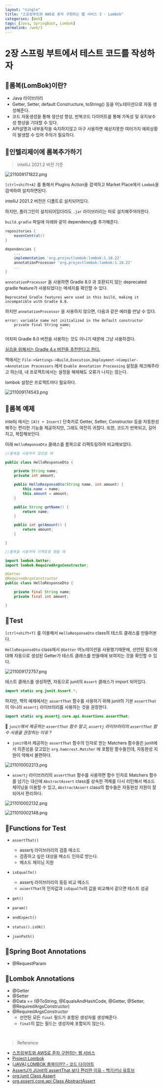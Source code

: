 ```yaml
---
layout: "single"
title: "스프링부트와 AWS로 혼자 구현하는 웹 서비스 3 - Lombok"
categories: [Web]
tags: [Java, SpringBoot, Lombok]
permalink: /web/3
---
```


# 2장 스프링 부트에서 테스트 코드를 작성하자

## 💜롬복(LomBok)이란?

- Java 라이브러리
- Getter, Setter, default Constructure, toString() 등을 어노테이션으로 자동 생성해준다.
- 코드 자동생성을 통해 생산성 향상, 반복코드 다이어트를 통해 가독성 및 유지보수성 향상을 기대할 수 있다.
- API설명과 내부동작을 숙지하지않고 마구 사용하면 예상치못한 여러가지 예외상황이 발생할 수 있어 주의가 필요하다.

## 💜인텔리제이에 롬복추가하기

>intelliJ 2021.2 버전 기준

![211009171822.png](/assets/images/211009171822.png)

`[ctrl+shift+A]` 를 통해서 Plugins Action을 검색하고 Market Place에서 `Lombok`을 검색하여 설치하면된다.

intelliJ 2021.2 버전은 디폴트로 설치되어있다.

하지만, 플러그인이 설치되어있더라도 `.jar` 라이브러리는 따로 설치해주어야한다.

`build.gradle` 파일에 아래와 같이 dependency를 추가해준다.

```groovy
repositories {
    mavenCentral()
}

dependencies {
    ...
    implementation 'org.projectlombok:lombok:1.18.22'
    annotationProcessor 'org.projectlombok:lombok:1.18.22'
    ... 
}

```

`annotationProcessor` 을 사용하면 Gradle 8.0 과 호환되지 않는 deprecated gradle feature가 사용되었다는 메세지를 확인할 수 있다.

```log
Deprecated Gradle features were used in this build, making it incompatible with Gradle 8.0.
```

하지만 `annotationProcessor` 을 사용하지 않으면, 다음과 같은 에러를 만날 수 있다. 

```log
error: variable name not initialized in the default constructor
    private final String name;
                         ^
```

어차피 Gradle 8.0 버전을 사용하는 것도 아니기 때문에 그냥 사용하겠다. 

[실습을 위해서는 Gradle 4.x 버전을 추천한다고 한다.](https://github.com/jojoldu/freelec-springboot2-webservice/issues/78)

책에서는 `File->Settings->Build,Execution,Deployment->Compiler->Annotation Processors` 에서 `Enable Annotation Processing` 설정을 체크해주라고 하는데, 내 프로젝트에서는 설정을 해제해도 오류가 나지는 않는다. 

lombok 설정은 프로젝트마다 필요하다.

![211009174543.png](/assets/images/211009174543.png)

## 💜롬복 예제

intellij 에서는 `[Alt + Insert]` 단축키로 Getter, Setter, Constructor 등을 자동완성해주는 편리한 기능을 제공하지만, 그래도 여전히 귀찮다. 또한, 코드가 반복되고, 길어지고, 복잡해보인다.

아래 `HelloReponseDto` 클래스를 롬복으로 리팩토링하여 비교해보았다.

```java
//롬복을 사용하지 않았을 때

public class HelloResponseDto {

    private String name;
    private int amount;

    public HelloResponseDto(String name, int amount) {
        this.name = name;
        this.amount = amount;
    }

    public String getName() {
        return name;
    }

    public int getAmount() {
        return amount;
    }

}
```

```java
//롬복을 사용하여 리팩토링 했을 때

import lombok.Getter;
import lombok.RequiredArgsConstructor;

@Getter
@RequiredArgsConstructor
public class HelloResponseDto {

    private final String name;
    private final int amount;

}
```


## 💜Test

`[ctrl+shift+T]` 를 이용해서 `HelloResponseDto` class의 테스트 클래스를 만들어본다.

`HelloResponseDto` class에서 `@Getter` 어노테이션을 사용했기때문에, 선언된 필드에 대해 자동으로 생성된 Getter가 테스트 클래스를 만들때에 보여지는 것을 확인할 수 있다.  

![211009172757.png](/assets/images/211009172757.png)

테스트 클래스를 생성하면, 자동으로 junit의 `Assert` 클래스가 import 되어있다.

```java
import static org.junit.Assert.*;
```

하지만, 책의 예제에서는 `assertThat` 함수를 사용하기 위해 junit의 기본 `assertThat`이 아니라 `assertj` 라이브러리를 사용하는 것을 권장한다.

```java
import static org.assertj.core.api.Assertions.assertThat;
```

🥕 *`junit`에서 제공하는 `assertThat` 함수 말고, `assertj` 라이브러리의 `assertThat` 함수 사용을 권장하는 이유 ?*
 - `junit`에서 제공하는 `assertThat` 함수의 인자로 받는 Matchers 함수들은 junit에서 의존성을 갖고있는 `org.hamcrest.Matcher` 에 포함된 함수들인데, 자동완성 지원이 약해서 불편하다.

 ![211010002213.png](/assets/images/211010002213.png)

 - `assertj` 라이브러리의 `assertThat` 함수를 사용하면 함수 인자로 Matchers 함수를 넘기는 대신에 `AbstractAssert` class를 상속한 객체를 다시 리턴해서 메소드 체이닝을 이용할 수 있고, `AbstractAssert` class의 함수들은 자동완성 지원이 잘되어서 편리하다.

 ![211010002132.png](/assets/images/211010002132.png)
 
 ![211010002148.png](/assets/images/211010002148.png)

## 💜Functions for Test

- `assertThat()`
    - assertj 라이브러리의 검증 메소드
    - 검증하고 싶은 대상을 메소드 인자로 받는다.
    - 메소드 체이닝 지원 

- `isEqualTo()`
    - assertj 라이브러리의 동등 비교 메소드
    - `assertThat`의 인자값과 `isEqualTo`의 값을 비교해서 같으면 테스트 성공

- `get()`
- `param()`
- `andExpect()`
- `status().isOk()`
- `jsonPath()`

## 💜Spring Boot Annotations

 - @RequestParam

## 💜Lombok Annotations

 - @Getter
 - @Setter
 - @Data == (@ToString, @EqualsAndHashCode, @Getter, @Setter, @RequiredArgsConstructor)
 - @RequiredArgsConstructor
    - 선언된 모든 `final` 필드가 포함된 생성자를 생성해준다.
    - `final`이 없는 필드는 생성자에 포함되지 않는다.

<br>

>Reference
- [스프링부트와 AWS로 혼자 구현하는 웹 서비스](https://jojoldu.tistory.com/463)
- [Project Lombok](https://projectlombok.org/setup/gradle)
- [[JAVA] LOMBOK 롬복이란? - 코드 다이어트](https://cheershennah.tistory.com/183)
- [AssertJ가 JUnit의 assertThat 보다 편리한 이유 - 백기선님 유튜브](https://youtu.be/zLx_fI24UXM)
- [org.junit Class Assert](http://junit.sourceforge.net/javadoc/org/junit/Assert.html#assertThat(java.lang.String,%20T,%20org.hamcrest.Matcher))
- [org.assertj.core.api Class AbstractAssert](https://joel-costigliola.github.io/assertj/core-8/api/org/assertj/core/api/AbstractAssert.html)